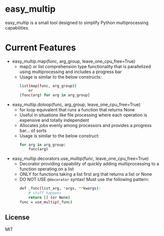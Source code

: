 # easy_multip

easy_multip is a small tool designed to simplify Python multiprocessing capabilities.

# Current Features

  - easy_multip.map(func, arg_group, leave_one_cpu_free=True)
    - map() or list comprehension type functionality that is parallelized using multiprocessing and includes a progress bar
    - Usage is similar to the below constructs:
        ```sh
        list(map(func, arg_group))
            or
        [func(arg) for arg in arg_group]
        ```
  - easy_multip.doloop(func, arg_group, leave_one_cpu_free=True)
    - for loop equivalent that runs a function that returns None
    - Useful in situations like file processing where each operation is expensive and totally independent
    - Allocates jobs evenly among processors and provides a progress bar... of sorts
    - Usage is similar to the below construct:
        ```sh
        for arg in arg_group:
            func(arg)
        ```
  - easy_multip.decorators.use_multip(func, leave_one_cpu_free=True)
    - Decorator providing capability of quickly adding multiprocessing to a function operating on a list
    - ONLY for functions taking a list first arg that returns a list or None
    - DO NOT USE `@decorator` syntax!  Must use the following pattern:
        ```sh
        def _func(list_arg, *args, **kwargs):
            # stuff happens
            return [] (or None)
        func = use_multip(_func)
        ```

License
----
MIT
